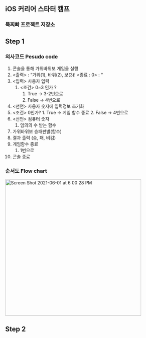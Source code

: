 ## iOS 커리어 스타터 캠프

### 묵찌빠 프로젝트 저장소

## Step 1

### 의사코드 Pesudo code

1. 콘솔을 통해 가위바위보 게임을 실행
2. <출력> : “가위(1), 바위(2), 보(3)! <종료 : 0> : “
3. <입력> 사용자 입력
    1. <조건> 0~3 인가 ?
        1. True -> 3-2번으로
        2. False -> 4번으로
4. <선언> 사용자 숫자에 입력정보 초기화
5. <조건> 0인가?
        1. True -> 게임 함수 종료
        2. False -> 4번으로
6. <선언> 컴퓨터 숫자 
    1. 임의의 수 받는 함수
7. 가위바위보 승패판별(함수)
8. 결과 출력 (승, 패, 비김)
9. 게임함수 종료
    1. 1번으로
10. 콘솔 종료

### 순서도 Flow chart
<img width="433" alt="Screen Shot 2021-06-01 at 6 00 28 PM" src="https://user-images.githubusercontent.com/24707229/120297474-17b5ad80-c304-11eb-923d-b563c95663cf.png">


## Step 2
